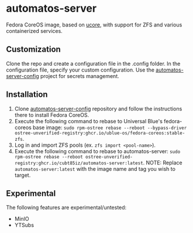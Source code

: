 # automatos-server

Fedora CoreOS image, based on [ucore](https://github.com/ublue-os/ucore.git), with support for ZFS and various containerized services.

## Customization

Clone the repo and create a configuration file in the .config folder. In the configuration file, specify your custom configuration. Use the [automatos-server-config](https://github.com/cubt85iz/automatos-server-config.git) project for secrets management.

## Installation

1. Clone [automatos-server-config](https://github.com/cubt85iz/automatos-server-config.git) repository and follow the instructions there to install Fedora CoreOS.
1. Execute the following command to rebase to Universal Blue's fedora-coreos base image: `sudo rpm-ostree rebase --reboot --bypass-driver ostree-unverified-registry:ghcr.io/ublue-os/fedora-coreos:stable-zfs`.
1. Log in and import ZFS pools (ex. `zfs import <pool-name>`).
1. Execute the following command to rebase to automatos-server: `sudo rpm-ostree rebase --reboot ostree-unverified-registry:ghcr.io/cubt85iz/automatos-server:latest`. NOTE: Replace `automatos-server:latest` with the image name and tag you wish to target.

## Experimental

The following features are experimental/untested:

* MinIO
* YTSubs
